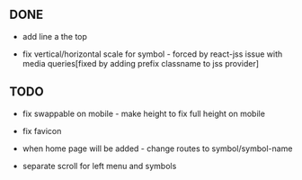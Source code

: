 ## DONE

- add line a the top

- fix vertical/horizontal scale for symbol - forced by react-jss issue with media queries[fixed by adding prefix classname to jss provider]

## TODO

- fix swappable on mobile - make height to fix full height on mobile

- fix favicon

- when home page will be added - change routes to symbol/symbol-name

- separate scroll for left menu and symbols
